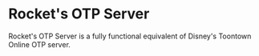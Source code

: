 Rocket's OTP Server
============

Rocket's OTP Server is a fully functional equivalent of Disney's Toontown Online OTP server.
